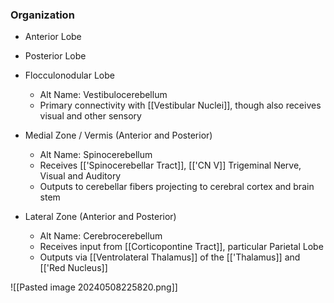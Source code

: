 ### Organization
- Anterior Lobe
- Posterior Lobe
- Flocculonodular Lobe
	- Alt Name: Vestibulocerebellum
	- Primary connectivity with [[Vestibular Nuclei]], though also receives visual and other sensory 

- Medial Zone / Vermis (Anterior and Posterior)
	- Alt Name: Spinocerebellum
	- Receives [['Spinocerebellar Tract]], [['CN V]] Trigeminal Nerve, Visual and Auditory
	- Outputs to cerebellar fibers projecting to cerebral cortex and brain stem
- Lateral Zone (Anterior and Posterior)
	- Alt Name: Cerebrocerebellum
	- Receives input from [[Corticopontine Tract]], particular Parietal Lobe
	- Outputs via [[Ventrolateral Thalamus]] of the [['Thalamus]] and [['Red Nucleus]]

![[Pasted image 20240508225820.png]]